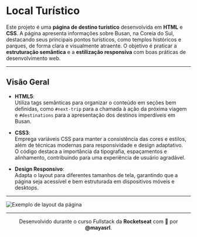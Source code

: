 # Local Turístico

Este projeto é uma **página de destino turístico** desenvolvida em **HTML** e **CSS**. A página apresenta informações sobre Busan, na Coreia do Sul, destacando seus principais pontos turísticos, como templos históricos e parques, de forma clara e visualmente atraente. O objetivo é praticar a **estruturação semântica** e a **estilização responsiva** com boas práticas de desenvolvimento web.

---

## Visão Geral

- **HTML5**:  
  Utiliza tags semânticas para organizar o conteúdo em seções bem definidas, como `#next-trip` para a chamada à ação da próxima viagem e `#destinations` para a apresentação dos destinos imperdíveis em Busan.

- **CSS3**:  
  Emprega variáveis CSS para manter a consistência das cores e estilos, além de técnicas modernas para responsividade e design adaptativo.  
  O código destaca a importância da tipografia, espaçamentos e alinhamento, contribuindo para uma experiência de usuário agradável.

- **Design Responsivo**:  
  Adapta o layout para diferentes tamanhos de tela, garantindo que a página seja acessível e bem estruturada em dispositivos móveis e desktops.

---

![Exemplo de layout da página](https://github.com/user-attachments/assets/ad94e5ba-63dc-4bd1-87b2-d971ea40db9f)

---

<p align="center">
  Desenvolvido durante o curso Fullstack da <strong>Rocketseat</strong> com 💛 por <strong>@mayasrl</strong>.
</p>
